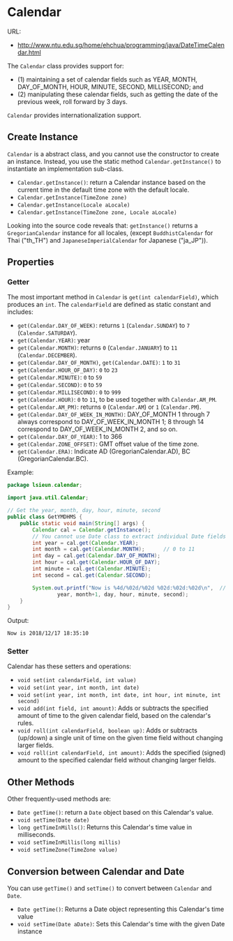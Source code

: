 # Calendar

URL: 
- http://www.ntu.edu.sg/home/ehchua/programming/java/DateTimeCalendar.html

The `Calendar` class provides support for:

- (1) maintaining a set of calendar fields such as YEAR, MONTH, DAY_OF_MONTH, HOUR, MINUTE, SECOND, MILLISECOND; and
- (2) manipulating these calendar fields, such as getting the date of the previous week, roll forward by 3 days.

`Calendar` provides internationalization support.

## Create Instance

`Calendar` is a abstract class, and you cannot use the constructor to create an instance. Instead, you use the static method `Calendar.getInstance()` to instantiate an implementation sub-class.

- `Calendar.getInstance()`: return a Calendar instance based on the current time in the default time zone with the default locale.
- `Calendar.getInstance(TimeZone zone)`
- `Calendar.getInstance(Locale aLocale)`
- `Calendar.getInstance(TimeZone zone, Locale aLocale)`

Looking into the source code reveals that: `getInstance()` returns a `GregorianCalendar` instance for all locales, (except `BuddhistCalendar` for Thai ("th_TH") and `JapaneseImperialCalendar` for Japanese ("ja_JP")).

## Properties

### Getter

The most important method in `Calendar` is `get(int calendarField)`, which produces an `int`. The `calendarField` are defined as static constant and includes:

- `get(Calendar.DAY_OF_WEEK)`: returns `1` (`Calendar.SUNDAY`) to `7` (`Calendar.SATURDAY`).
- `get(Calendar.YEAR)`: year
- `get(Calendar.MONTH)`: returns `0` (`Calendar.JANUARY`) to `11` (`Calendar.DECEMBER`).
- `get(Calendar.DAY_OF_MONTH)`, `get(Calendar.DATE)`: `1` to `31`
- `get(Calendar.HOUR_OF_DAY)`: `0` to `23`
- `get(Calendar.MINUTE)`: `0` to `59`
- `get(Calendar.SECOND)`: `0` to `59`
- `get(Calendar.MILLISECOND)`: `0` to `999`
- `get(Calendar.HOUR)`: `0` to `11`, to be used together with `Calendar.AM_PM`.
- `get(Calendar.AM_PM)`: returns `0` (`Calendar.AM`) or `1` (`Calendar.PM`).
- `get(Calendar.DAY_OF_WEEK_IN_MONTH)`: DAY_OF_MONTH 1 through 7 always correspond to DAY_OF_WEEK_IN_MONTH 1; 8 through 14 correspond to DAY_OF_WEEK_IN_MONTH 2, and so on.
- `get(Calendar.DAY_OF_YEAR)`: 1 to 366
- `get(Calendar.ZONE_OFFSET)`: GMT offset value of the time zone.
- `get(Calendar.ERA)`: Indicate AD (GregorianCalendar.AD), BC (GregorianCalendar.BC).

Example:

```java
package lsieun.calendar;

import java.util.Calendar;

// Get the year, month, day, hour, minute, second
public class GetYMDHMS {
    public static void main(String[] args) {
        Calendar cal = Calendar.getInstance();
        // You cannot use Date class to extract individual Date fields
        int year = cal.get(Calendar.YEAR);
        int month = cal.get(Calendar.MONTH);      // 0 to 11
        int day = cal.get(Calendar.DAY_OF_MONTH);
        int hour = cal.get(Calendar.HOUR_OF_DAY);
        int minute = cal.get(Calendar.MINUTE);
        int second = cal.get(Calendar.SECOND);

        System.out.printf("Now is %4d/%02d/%02d %02d:%02d:%02d\n",  // Pad with zero
                year, month+1, day, hour, minute, second);
    }
}

```

Output:

```txt
Now is 2018/12/17 18:35:10
```

### Setter

Calendar has these setters and operations:

- `void set(int calendarField, int value)`
- `void set(int year, int month, int date)`
- `void set(int year, int month, int date, int hour, int minute, int second)`
- `void add(int field, int amount)`: Adds or subtracts the specified amount of time to the given calendar field, based on the calendar's rules.
- `void roll(int calendarField, boolean up)`: Adds or subtracts (up/down) a single unit of time on the given time field without changing larger fields.
- `void roll(int calendarField, int amount)`: Adds the specified (signed) amount to the specified calendar field without changing larger fields.

## Other Methods

Other frequently-used methods are:

- `Date getTime()`: return a `Date` object based on this Calendar's value.
- `void setTime(Date date)`
- `long getTimeInMills()`: Returns this Calendar's time value in milliseconds.
- `void setTimeInMillis(long millis)`
- `void setTimeZone(TimeZone value)`

## Conversion between Calendar and Date

You can use `getTime()` and `setTime()` to convert between `Calendar` and `Date`.

- `Date getTime()`: Returns a Date object representing this Calendar's time value
- `void setTime(Date aDate)`: Sets this Calendar's time with the given Date instance



